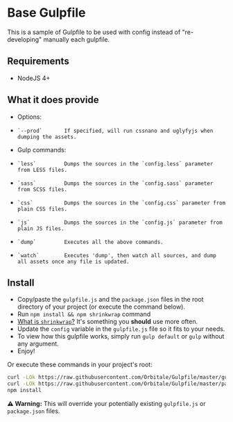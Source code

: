 # Base Gulpfile

This is a sample of Gulpfile to be used with config instead of "re-developing" manually each gulpfile.

## Requirements

* NodeJS 4+

## What it does provide

* Options:
 *     `--prod`       If specified, will run cssnano and uglyfyjs when dumping the assets.
* Gulp commands:
 *     `less`         Dumps the sources in the `config.less` parameter from LESS files.
 *     `sass`         Dumps the sources in the `config.sass` parameter from SCSS files.
 *     `css`          Dumps the sources in the `config.css` parameter from plain CSS files.
 *     `js`           Dumps the sources in the `config.js` parameter from plain JS files.
 *     `dump`         Executes all the above commands.
 *     `watch`        Executes 'dump', then watch all sources, and dump all assets once any file is updated.

## Install

* Copy/paste the `gulpfile.js` and the `package.json` files in the root directory of your project (or execute the command below).
* Run `npm install && npm shrinkwrap` command
 * [What is `shrinkwrap`?](https://docs.npmjs.com/cli/shrinkwrap)
   It's something you **should** use more often.
* Update the `config` variable in the `gulpfile.js` file so it fits to your needs.
* To view how this gulpfile works, simply run `gulp default` or `gulp` without any argument.
* Enjoy!

Or execute these commands in your project's root:

```bash
curl -LOk https://raw.githubusercontent.com/Orbitale/Gulpfile/master/gulpfile.js -o gulpfile.js
curl -LOk https://raw.githubusercontent.com/Orbitale/Gulpfile/master/package.json -o package.json
npm install
```

**:warning: Warning:** This will override your potentially existing `gulpfile.js` or `package.json` files.
